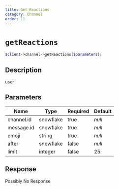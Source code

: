 ```yaml
---
title: Get Reactions
category: Channel
order: 11
---
```


# `getReactions`

```php
$client->channel->getReactions($parameters);
```

## Description

user

## Parameters


Name | Type | Required | Default
--- | --- | --- | ---
channel.id | snowflake | true | *null*
message.id | snowflake | true | *null*
emoji | string | true | *null*
after | snowflake | false | *null*
limit | integer | false | 25

## Response

Possibly No Response


